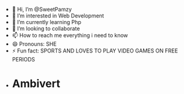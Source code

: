 - 👋 Hi, I’m @SweetPamzy
- 👀 I’m interested in Web Development
- 🌱 I’m currently learning Php
- 💞️ I’m looking to collaborate 
- 📫 How to reach me everything i need to know
- 😄 Pronouns: SHE
- ⚡ Fun fact: SPORTS AND LOVES TO PLAY VIDEO GAMES ON FREE PERIODS
- #  Ambivert

<!---
SweetPamzy/SweetPamzy is a ✨ special ✨ repository because its `README.md` (this file) appears on your GitHub profile.
You can click the Preview link to take a look at your changes.
--->
